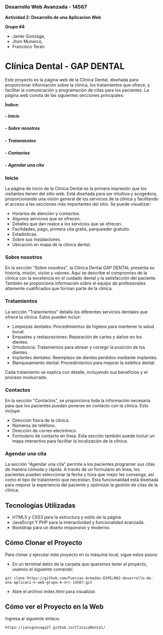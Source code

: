 ### Desarrollo Web Avanzada - 14567
**Actividad 2: Desarrollo de una Aplicacion Web**

**Grupo #4**



- Javier Gonzaga,
- Jhon Munarco,
- Francisco Terán


# Clínica Dental - GAP DENTAL
Este proyecto es la página web de la Clínica Dental, diseñada para proporcionar información sobre la clínica, los tratamientos que ofrece, y facilitar la comunicación y programación de citas para los pacientes. La página web consta de las siguientes secciones principales:


**Índice:**


##### - Inicio  [](https://javigonzaga27.github.io/ClinicaDental/index.html "Heading link")
##### - Sobre nosotros  [](https://javigonzaga27.github.io/ClinicaDental/about.html "Heading link")
##### - Tratamientos  [](https://javigonzaga27.github.io/ClinicaDental/services.html "Heading link")
##### - Contactos  [](https://javigonzaga27.github.io/ClinicaDental/contact.html "Heading link")
##### - Agendar una cita  [](https://javigonzaga27.github.io/ClinicaDental/about.html "Heading link")



### Inicio
La página de inicio de la Clínica Dental es la primera impresión que los visitantes tienen del sitio web. Está diseñada para ser intuitiva y acogedora, proporcionando una visión general de los servicios de la clínica y facilitando el acceso a las secciones más importantes del sitio.
Se puede visualizar:
- Horarios de atención y contactos.
- Algunos servicios que se ofrecen. 
- Detalles que dan realce a los servicios que se ofrecen.
- Facilidades, pago, primera cita gratis, parqueader gratuito.
- Estadisticas.
- Sobre sus instalaciones.
- Ubicación en mapa de la clínica dental.



### Sobre nosotros
En la sección "Sobre nosotros", la Clínica Dental GAP DENTAL presenta su historia, misión, visión y valores. Aquí se describe el compromiso de la clínica con la excelencia en el cuidado dental y la satisfacción del paciente. También se proporciona información sobre el equipo de profesionales altamente cualificados que forman parte de la clínica.


### Tratamientos
La sección "Tratamientos" detalla los diferentes servicios dentales que ofrece la clínica. Estos pueden incluir:
- Limpiezas dentales: Procedimientos de higiene para mantener la salud bucal.
- Empastes y restauraciones: Reparación de caries y daños en los dientes.
- Ortodoncia: Tratamientos para alinear y corregir la posición de los dientes.
- Implantes dentales: Reemplazo de dientes perdidos mediante implantes.
- Blanqueamiento dental: Procedimientos para mejorar la estética dental.

Cada tratamiento se explica con detalle, incluyendo sus beneficios y el proceso involucrado.


### Contactos
En la sección "Contactos", se proporciona toda la información necesaria para que los pacientes puedan ponerse en contacto con la clínica. Esto incluye:
- Dirección física de la clínica.
- Números de teléfono.
- Dirección de correo electrónico.
- Formulario de contacto en línea.
Esta sección también puede incluir un mapa interactivo para facilitar la localización de la clínica.


### Agendar una cita
La sección "Agendar una cita" permite a los pacientes programar sus citas de manera cómoda y rápida. A través de un formulario en línea, los pacientes pueden seleccionar la fecha y hora que mejor les convenga, así como el tipo de tratamiento que necesitan. Esta funcionalidad está diseñada para mejorar la experiencia del paciente y optimizar la gestión de citas de la clínica.



## Tecnologías Utilizadas
- HTML5 y CSS3 para la estructura y estilo de la página.
- JavaScript Y PHP para la interactividad y funcionalidad avanzada.
- Bootstrap para un diseño responsivo y moderno.


## Cómo Clonar el Proyecto
Para clonar y ejecutar este proyecto en tu máquina local, sigue estos pasos:

- En un terminal detro de la carpeta que queremos tener el proyecto, usamos el siguiente comando:

`git clone https://github.com/Fuerzas-Armadas-ESPE/002-desarrollo-de-una-aplicaci-n-web-grupo-4-nrc-14567.git`

- Abre el archivo index.html para visualizar.


## Cómo ver el Proyecto en la Web
Ingresa al siguiente enlace:

`https://javigonzaga27.github.io/ClinicaDental/`
